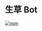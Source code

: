 # 生草 Bot

[![npm](https://img.shields.io/npm/v/@makegrass/koishi-plugin-grass?style=flat-square)](https://www.npmjs.com/package/@makegrass/koishi-plugin-grass)
